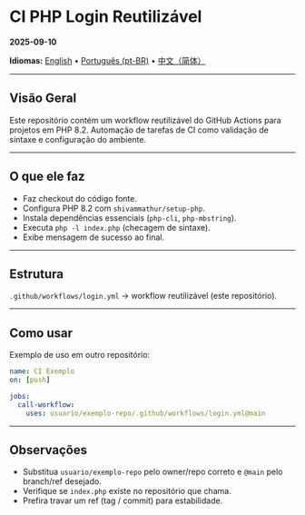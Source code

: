 # CI PHP Login Reutilizável
**2025-09-10**

**Idiomas:** [English](README.md) • [Português (pt-BR)](README.pt-BR.md) • [中文（简体）](README.zh-CN.md)

---

## Visão Geral

Este repositório contém um workflow reutilizável do GitHub Actions para projetos em PHP 8.2. Automação de tarefas de CI como validação de sintaxe e configuração do ambiente.

---

## O que ele faz

- Faz checkout do código fonte.  
- Configura PHP 8.2 com `shivammathur/setup-php`.  
- Instala dependências essenciais (`php-cli`, `php-mbstring`).  
- Executa `php -l index.php` (checagem de sintaxe).  
- Exibe mensagem de sucesso ao final.

---

## Estrutura

`.github/workflows/login.yml` → workflow reutilizável (este repositório).

---

## Como usar

Exemplo de uso em outro repositório:

```yaml
name: CI Exemplo
on: [push]

jobs:
  call-workflow:
    uses: usuario/exemplo-repo/.github/workflows/login.yml@main
```

---

## Observações

- Substitua `usuario/exemplo-repo` pelo owner/repo correto e `@main` pelo branch/ref desejado.  
- Verifique se `index.php` existe no repositório que chama.  
- Prefira travar um ref (tag / commit) para estabilidade.
